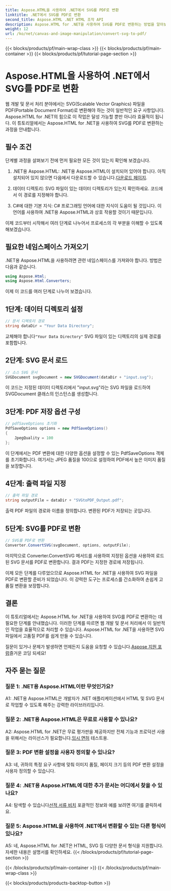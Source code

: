 ```yaml
---
title: Aspose.HTML을 사용하여 .NET에서 SVG를 PDF로 변환
linktitle: .NET에서 SVG를 PDF로 변환
second_title: Aspose.HTML .NET HTML 조작 API
description: Aspose.HTML for .NET을 사용하여 SVG를 PDF로 변환하는 방법을 알아보세요. 효율적인 문서 처리를 위한 고품질의 단계별 튜토리얼입니다.
weight: 12
url: /ko/net/canvas-and-image-manipulation/convert-svg-to-pdf/
---
```


{{< blocks/products/pf/main-wrap-class >}}
{{< blocks/products/pf/main-container >}}
{{< blocks/products/pf/tutorial-page-section >}}

# Aspose.HTML을 사용하여 .NET에서 SVG를 PDF로 변환


웹 개발 및 문서 처리 분야에서는 SVG(Scalable Vector Graphics) 파일을 PDF(Portable Document Format)로 변환해야 하는 것이 일반적인 요구 사항입니다. Aspose.HTML for .NET의 힘으로 이 작업은 달성 가능할 뿐만 아니라 효율적이 됩니다. 이 튜토리얼에서는 Aspose.HTML for .NET을 사용하여 SVG를 PDF로 변환하는 과정을 안내합니다. 

## 필수 조건

단계별 과정을 살펴보기 전에 먼저 필요한 모든 것이 있는지 확인해 보겠습니다.

1.  .NET용 Aspose.HTML: .NET용 Aspose.HTML이 설치되어 있어야 합니다. 아직 설치되어 있지 않으면 다음에서 다운로드할 수 있습니다.[다운로드 페이지](https://releases.aspose.com/html/net/).

2. 데이터 디렉토리: SVG 파일이 있는 데이터 디렉토리가 있는지 확인하세요. 코드에서 이 경로를 지정해야 합니다.

3. C#에 대한 기본 지식: C# 프로그래밍 언어에 대한 지식이 도움이 될 것입니다. 이 언어를 사용하여 .NET용 Aspose.HTML과 상호 작용할 것이기 때문입니다.

이제 코드부터 시작해서 여러 단계로 나누어서 프로세스의 각 부분을 이해할 수 있도록 해보겠습니다.

## 필요한 네임스페이스 가져오기

.NET용 Aspose.HTML을 사용하려면 관련 네임스페이스를 가져와야 합니다. 방법은 다음과 같습니다.

```csharp
using Aspose.Html;
using Aspose.Html.Converters;
```

이제 이 코드를 여러 단계로 나누어 보겠습니다.

## 1단계: 데이터 디렉토리 설정
```csharp
// 문서 디렉토리 경로
string dataDir = "Your Data Directory";
```
 교체해야 합니다`"Your Data Directory"` SVG 파일이 있는 디렉토리의 실제 경로를 포함합니다.

## 2단계: SVG 문서 로드
```csharp
// 소스 SVG 문서
SVGDocument svgDocument = new SVGDocument(dataDir + "input.svg");
```
이 코드는 지정된 데이터 디렉토리에서 "input.svg"라는 SVG 파일을 로드하여 SVGDocument 클래스의 인스턴스를 생성합니다.

## 3단계: PDF 저장 옵션 구성
```csharp
// pdfSaveOptions 초기화
PdfSaveOptions options = new PdfSaveOptions()
{
	JpegQuality = 100
};
```
이 단계에서는 PDF 변환에 대한 다양한 옵션을 설정할 수 있는 PdfSaveOptions 객체를 초기화합니다. 여기서는 JPEG 품질을 100으로 설정하여 PDF에서 높은 이미지 품질을 보장합니다.

## 4단계: 출력 파일 지정
```csharp
// 출력 파일 경로
string outputFile = dataDir + "SVGtoPDF_Output.pdf";
```
출력 PDF 파일의 경로와 이름을 정의합니다. 변환된 PDF가 저장되는 곳입니다.

## 5단계: SVG를 PDF로 변환
```csharp
// SVG를 PDF로 변환
Converter.ConvertSVG(svgDocument, options, outputFile);
```
마지막으로 Converter.ConvertSVG 메서드를 사용하여 지정된 옵션을 사용하여 로드된 SVG 문서를 PDF로 변환합니다. 결과 PDF는 지정한 경로에 저장됩니다.

이제 모든 단계를 다루었으므로 Aspose.HTML for .NET을 사용하여 SVG 파일을 PDF로 변환할 준비가 되었습니다. 이 강력한 도구는 프로세스를 간소화하여 손쉽게 고품질 변환을 보장합니다.

## 결론

이 튜토리얼에서는 Aspose.HTML for .NET을 사용하여 SVG를 PDF로 변환하는 데 필요한 단계를 안내했습니다. 이러한 단계를 따르면 웹 개발 및 문서 처리에서 이 일반적인 작업을 효율적으로 처리할 수 있습니다. Aspose.HTML for .NET을 사용하면 SVG 파일에서 고품질 PDF를 쉽게 만들 수 있습니다.

 질문이 있거나 문제가 발생하면 언제든지 도움을 요청할 수 있습니다.[Aspose 지원 포럼](https://forum.aspose.com/)즐거운 코딩 되세요!

## 자주 묻는 질문

### 질문 1: .NET용 Aspose.HTML이란 무엇인가요?

A1: .NET용 Aspose.HTML은 개발자가 .NET 애플리케이션에서 HTML 및 SVG 문서로 작업할 수 있도록 해주는 강력한 라이브러리입니다.

### 질문 2: .NET용 Aspose.HTML은 무료로 사용할 수 있나요?

 A2: Aspose.HTML for .NET은 무료 평가판을 제공하지만 전체 기능과 프로덕션 사용을 위해서는 라이선스가 필요합니다.[임시 면허](https://purchase.aspose.com/temporary-license/) 테스트용.

### 질문 3: PDF 변환 설정을 사용자 정의할 수 있나요?

A3: 네, 귀하의 특정 요구 사항에 맞춰 이미지 품질, 페이지 크기 등의 PDF 변환 설정을 사용자 정의할 수 있습니다.

### 질문 4: .NET용 Aspose.HTML에 대한 추가 문서는 어디에서 찾을 수 있나요?

 A4: 탐색할 수 있습니다[선적 서류 비치](https://reference.aspose.com/html/net/) 포괄적인 정보와 예를 보려면 여기를 클릭하세요.

### 질문 5: Aspose.HTML을 사용하여 .NET에서 변환할 수 있는 다른 형식이 있나요?

A5: 네, Aspose.HTML for .NET은 HTML, SVG 등 다양한 문서 형식을 지원합니다. 자세한 내용은 설명서를 확인하세요.
{{< /blocks/products/pf/tutorial-page-section >}}

{{< /blocks/products/pf/main-container >}}
{{< /blocks/products/pf/main-wrap-class >}}

{{< blocks/products/products-backtop-button >}}
